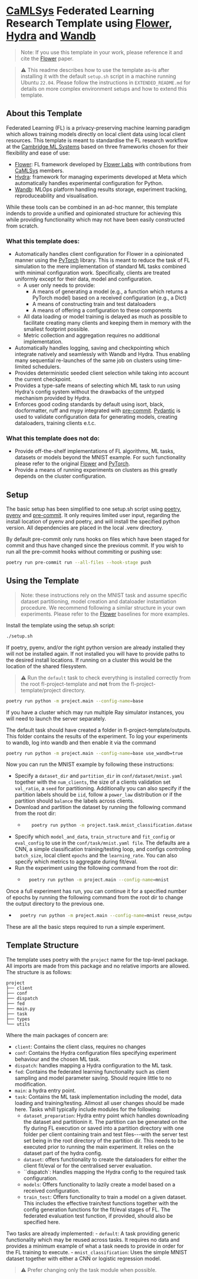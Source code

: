 
# [CaMLSys](https://mlsys.cst.cam.ac.uk/) Federated Learning Research Template using [Flower](https://github.com/adap/flower), [Hydra](https://github.com/facebookresearch/hydra) and [Wandb](https://wandb.ai/site)

> Note: If you use this template in your work, please reference it and cite the [Flower](https://arxiv.org/abs/2007.14390) paper.

> :warning: This readme describes how to use the template as-is after installing it with the default `setup.sh` script in a machine running Ubuntu `22.04`. Please follow the instructions in `EXTENDED_README.md` for details on more complex environment setups and how to extend this template.

## About this Template

Federated Learning (FL) is a privacy-preserving machine learning paradigm which allows training models directly on local client data using local client resources. This template is meant to standardise the FL research workflow at the [Cambridge ML Systems](https://mlsys.cst.cam.ac.uk/) based on three frameworks chosen for their flexibility and ease of use:
 - [Flower](https://github.com/adap/flower): FL framework developed by [Flower Labs](https://flower.dev/) with contributions from [CaMLSys](https://mlsys.cst.cam.ac.uk/) members. 
 - [Hydra](https://github.com/facebookresearch/hydra): framework for managing experiments developed at Meta which automatically handles experimental configuration for Python.
 - [Wandb](https://wandb.ai/site): MLOps platform handling results storage, experiment tracking, reproduceability and visualisation.


While these tools can be combined in an ad-hoc manner, this template indends to provide a unified and opinionated structure for achieving this while providing functionality which may not have been easily constructed from scratch. 

### What this template does:
 - Automatically handles client configuration for Flower in a opinionated manner using the [PyTorch](https://github.com/pytorch/pytorch) library. This is meant to reduce the task of FL simulation to the mere implementation of standard ML tasks combined with minimal configuration work. Specifically, clients are treated uniformly except for their data, model and configuration.
    - A user only needs to provide:
        - A means of generating a model (e.g., a function which returns a PyTorch model) based on a received configuration (e.g., a Dict)
        - A means of constructing train and test dataloaders
        - A means of offering a configuration to these components
    - All data loading or model training is delayed as much as possible to facilitate creating many clients and keeping them in memory with the smallest footprint possible.
    - Metric collection and aggregation requires no additional implementation. 
- Automatically handles logging, saving and checkpointing which integrate natively and seamlessly with Wandb and Hydra. Thus enabling many sequential re-launches of the same job on clusters using time-limited schedulers.
- Provides deterministic seeded client selection while taking into account the current checkpoint. 
- Provides a type-safe means of selecting which ML task to run using Hydra's config system without the drawbacks of the untyped mechanism provided by Hydra.
- Enforces good coding standards by default using isort, black, docformatter, ruff and mypy integrated with [pre-commit](https://pre-commit.com/). [Pydantic](https://docs.pydantic.dev/latest/) is used to validate configuration data for generating models, creating dataloaders, training clients e.t.c.

### What this template does not do:
- Provide off-the-shelf implementations of FL algorithms, ML tasks, datasets or models beyond the MNIST example. For such functionality please refer to the original [Flower](https://github.com/adap/flower) and [PyTorch](https://github.com/pytorch/pytorch).
- Provide a means of running experiments on clusters as this greatly depends on the cluster configuration.

## Setup

The basic setup has been simplified to one setup.sh script using [poetry](https://python-poetry.org/), [pyenv](https://github.com/pyenv/pyenv) and [pre-commit](https://pre-commit.com/). It only requires limited user input, regarding the install location of pyenv and poetry, and will install the specified python version. All dependencies are placed in the local .venv directory. 


By default pre-commit only runs hooks on files which have been staged for commit and thus have changed since the previous commit. If you wish to run all the pre-commit hooks without commiting or pushing use:
```bash  
poetry run pre-commit run --all-files --hook-stage push
```


## Using the Template

> Note: these instructions rely on the MNIST task and assume specific dataset partitioning, model creation and dataloader instantiation procedure. We recommend following a similar structure in your own experiments. Please refer to the [Flower](https://flower.dev/docs/baselines/index.html) baselines for more examples. 

Install the template using the setup.sh script:
```bash
./setup.sh 
```
If poetry, pyenv, and/or the right python version are already installed they will not be installed again. If not installed you will have to provide paths to the desired install locations. If running on a cluster this would be the location of the shared filesystem.

> :warning: Run the ```default``` task to check everything is installed correctly from the root fl-project-template and ****not**** from the fl-project-template/project directory.

```bash
poetry run python -m project.main --config-name=base
```
If you have a cluster which may run multiple Ray simulator instances, you will need to launch the server separately. 

The default task should have created a folder in fl-project-template/outputs. This folder contains the results of the experiment. To log your experiments to wandb, log into wandb and then enable it via the command

```bash
poetry run python -m project.main --config-name=base use_wandb=true
```

Now you  can run the MNIST example by following these instructions:
- Specify a ``dataset_dir`` and ``partition_dir`` in ``conf/dataset/mnist.yaml`` together with the ``num_clients``, the size of a clients validation set ``val_ratio``, a ``seed`` for partitioning. Additionally you can also specify if the partition labels should be ``iid``, follow a ``power_law`` distribution or if the partition should ``balance`` the labels across clients. 
- Download and partition the dataset by running the following command from the root dir: 
    - ```bash 
         poetry run python -m project.task.mnist_classification.dataset_preparation
        ```
- Specify which ``model_and_data``, ``train_structure`` and ``fit_config`` or ``eval_config`` to use in the ``conf/task/mnist.yaml file``. The defaults are a CNN, a simple classification training/testing loop, and configs controling ``batch_size``, local client ``epochs`` and the ``learning_rate``. You can also specify which metrics to aggregate during fit/eval.
- Run the experiment using the following command from the root dir: 
    - ```bash 
        poetry run python -m project.main --config-name=mnist
        ```

Once a full experiment has run, you can continue it for a specified number of epochs by running the following command from the root dir to change the output directory to the previous one. 
- ```bash 
    poetry run python -m project.main --config-name=mnist reuse_output_dir=<path_to_your_output_directory>
    ```
These are all the basic steps required to run a simple experiment. 

## Template Structure

The template uses poetry with the ``project`` name for the top-level package. All imports are made from this package and no relative imports are allowed. The structure is as follows:

```
project
├── client
├── conf
├── dispatch
├── fed
├── main.py
├── task
├── types
└── utils
```
Where the main packages of concern are:
- ``client``: Contains the client class, requires no changes
- ``conf``: Contains the Hydra configuration files specifying experiment behaviour and the chosen ML task. 
- ``dispatch``: handles mapping a Hydra configuration to the ML task. 
- ``fed``: Contains the federated learning functionality such as client sampling and model parameter saving. Should require little to no modification.
- ``main``: a hydra entry point.
- ``task``: Contains the ML task implementation including the model, data loading and training/testing. Allmost all user changes should be made here. Tasks whill typically include modules for the following:
    - ``dataset_preparation``: Hydra entry point which handles downloading the dataset and partitionin it. The partition can be generated on the fly during FL execution or saved into a partition directory with one folder per client containing train and test files---with the server test set being in the root directory of the partition dir. This needs to be executed prior to running the main experiment. It relies on the dataset part of the hydra config.
    - ``dataset``: offers functionality to create the dataloaders for either the client fit/eval or for the centralised server evaluation.
    - ``dispatch`: Handles mapping the Hydra config to the required task configuration.
    - ``models``: Offers functionality to lazily create a model based on a received configuration.
    - ``train_test``: Offers functionality to train a model on a given dataset. This includes the effective train/test functions together with the config generation functions for the fit/eval stages of FL. The federated evaluation test function, if provided, should also be specified here.

Two tasks are already implemented:
    - ``default``: A task providing generic functionality which may be reused across tasks. It requires no data and provides a minimum example of what a task needs to provide in order for the FL training to execute. 
    - ``mnist_classification``: Uses the simple MNIST dataset together with either a CNN or logistic regression model. 

> :warning: Prefer changing only the task module when possible.


